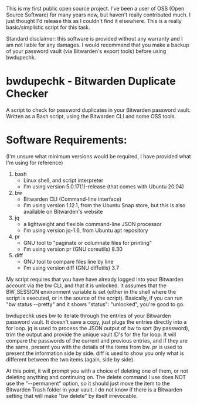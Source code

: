 This is my first public open source project.  I've been a user of OSS (Open Source Software) for many years now, but haven't really contributed much.  I just thought I'd release this as I couldn't find it elsewhere.  This is a really basic/simplistic script for this task.

Standard disclaimer: this software is provided without any warranty and I am not liable for any damages.  I would recommend that you make a backup of your password vault (via Bitwarden's export tools) before using bwdupechk.

# bwdupechk - Bitwarden Duplicate Checker

A script to check for password duplicates in your Bitwarden password vault.  Written as a Bash script, using the Bitwarden CLI and some OSS tools.

# Software Requirements:
(I'm unsure what minimum versions would be required, I have provided what I'm using for reference)

1) bash 
   - Linux shell, and script interpreter
   - I'm using version 5.0.17(1)-release (that comes with Ubuntu 20.04)
2) bw
   - Bitwarden CLI (Command-line interface)
   - I'm using version 1.12.1, from the Ubuntu Snap store, but this is also available on Bitwarden's website
3) jq 
   - a lightweight and flexible command-line JSON processor
   - I'm using version jq-1.6, from Ubuntu apt repository 
4) pr 
   - GNU tool to "paginate or columnate files for printing"
   - I'm using version pr (GNU coreutils) 8.30
5) diff
   - GNU tool to compare files line by line
   - I'm using version diff (GNU diffutils) 3.7
    
My script requires that you have have already logged into your Bitwarden account via the bw CLI, and that it is unlocked.  It assumes that the BW_SESSION environment variable is set (either in the shell where the script is executed, or in the source of the script).  Basically, if you can run "bw status --pretty" and it shows "status": "unlocked", you're good to go.

bwdupechk uses bw to iterate through the entries of your Bitwarden password vault.  It doesn't save a copy, just plugs the entries directly into a for loop.  jq is used to process the JSON output of bw to sort (by password), trim the output and provide the unique vault ID's for the for loop.  It will compare the passwords of the current and previous entries, and if they are the same, present you with the details of the items from bw.  pr is used to present the information side by side.  diff is used to show you only what is different between the two items (again, side by side).

At this point, it will prompt you with a choice of deleting one of them, or not deleting anything and continuing on.  The delete command I use does NOT use the "--permanent" option, so it should just move the item to the Bitwarden Trash folder in your vault.  I do not know if there is a Bitwarden setting that will make "bw delete" by itself irrevocable.
